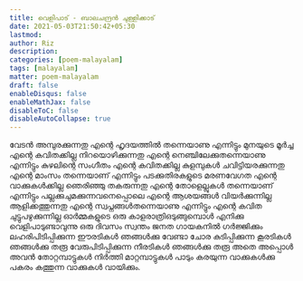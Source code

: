 ```yaml
---
title: വെളിപാട് - ബാലചന്ദ്രന്‍ ചുള്ളിക്കാട്
date: 2021-05-03T21:50:42+05:30
lastmod:
author: Riz
description:
categories: [poem-malayalam]
tags: [malayalam]
matter: poem-malayalam
draft: false
enableDisqus: false
enableMathJax: false
disableToC: false
disableAutoCollapse: true
---
```


വേടന്‍ അമ്പുരക്കുന്നതു
എന്റെ ഹൃദയത്തില്‍ തന്നെയാണു
എന്നിട്ടും മുനയുടെ മൂര്‍ച്ച എന്റെ കവിതക്കില്ല
നിറയൊഴിക്കുന്നതു
എന്റെ നെഞ്ചിലേക്കുതന്നെയാണു
എന്നിട്ടും കുഴലിന്റെ സംഗീതം
എന്റെ കവിതക്കില്ല
കുളമ്പുകള്‍ ചവിട്ടിയരക്കുന്നതു
എന്റെ മാംസം തന്നെയാണ്
എന്നിട്ടും പടക്കുതിരകളുടെ
മരണവേഗത എന്റെ വാക്കുകള്‍ക്കില്ല
ഞെരിഞ്ഞു തകരുന്നതു എന്റെ തോളെല്ലുകള്‍ തന്നെയാണ്
എന്നിട്ടും പല്ലക്കുചുമക്കുന്നവനെപ്പൊലെ
എന്റെ ആശയങ്ങള്‍ വിയര്‍ക്കുന്നില്ല
ആളിക്കത്തുന്നതു എന്റെ സ്വപ്നങ്ങള്‍തന്നെയാണു
എന്നിട്ടും എന്റെ കവിത ചുട്ടുപഴുക്കുന്നില്ല
ഓര്‍മ്മകളുടെ ഒരു കാളരാത്രിഒടുങ്ങുമ്പൊള്‍
എനിക്കു വെളിപാടുണ്ടാവുന്നു
ഒരു ദിവസം സ്വന്തം ജനത
ഗായകനില്‍ ഗര്‍ജ്ജിക്കും
ലഹരിപിടിപ്പിക്കുന്ന ഈരടികള്‍
ഞങ്ങള്‍ക്കു വേണ്ടാ
ചോര കുടിപ്പിക്കുന്ന കൂരടികള്‍ ഞങ്ങള്‍ക്കു തരൂ
വേരുപിടിപ്പിക്കുന്ന നീരടികള്‍ ഞങ്ങള്‍ക്കു തരൂ
അതെ
അപ്പൊള്‍ അവന്‍ തോറ്റമ്പാട്ടുകള്‍ നിര്‍ത്തി
മാറ്റമ്പാട്ടുകള്‍ പാടും
കരയുന്ന വാക്കുകള്‍ക്കു പകരം
കത്തുന്ന വാക്കുകള്‍ വായിക്കും.
